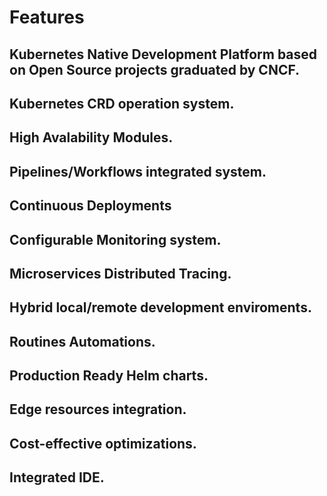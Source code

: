 # Features

## Kubernetes Native Development Platform based on Open Source projects graduated by CNCF.
## Kubernetes CRD operation system.
## High Avalability Modules.
## Pipelines/Workflows integrated system.
## Continuous Deployments
## Configurable Monitoring system.
## Microservices Distributed Tracing.
## Hybrid local/remote development enviroments.
## Routines Automations.
## Production Ready Helm charts.
## Edge resources integration.
## Cost-effective optimizations.
## Integrated IDE.